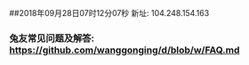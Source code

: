 ##2018年09月28日07时12分07秒 新址: 104.248.154.163
### 兔友常见问题及解答: https://github.com/wanggonging/d/blob/w/FAQ.md

